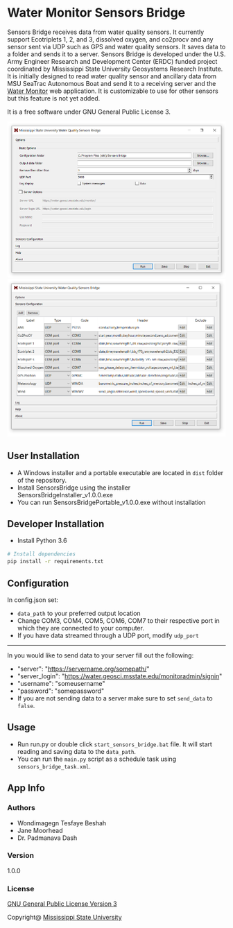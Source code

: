 # Water Monitor Sensors Bridge

Sensors Bridge receives data from water quality sensors. It currently support Ecotriplets 1, 2, 
and 3, dissolved oxygen, and co2procv and any sensor sent via UDP such as GPS and water quality 
sensors. It saves data to a folder and sends it to a server. Sensors Bridge is developed under 
the U.S. Army Engineer Research and Development Center (ERDC) funded project coordinated by 
Mississippi State University Geosystems Research Institute. It is initially designed to read 
water quality sensor and ancillary data from MSU SeaTrac Autonomous Boat and send it to a 
receiving server and the [Water Monitor](https://water.geosci.msstate.edu/monitor/) web application. It is customizable to use for other 
sensors but this feature is not yet added. 

It is a free software under GNU General Public License 3.

![Options](images/options.png)
![Sensors Configuration](images/sensors_configuration.png)

## User Installation

- A Windows installer and a portable executable are located in `dist` folder of the repository.
- Install SensorsBridge using the installer SensorsBridgeInstaller_v1.0.0.exe
- You can run SensorsBridgePortable_v1.0.0.exe without installation   


## Developer Installation

- Install Python 3.6 

``` bash
# Install dependencies
pip install -r requirements.txt

```

Configuration
---
In config.json set:
- `data_path` to your preferred output location
- Change COM3, COM4, COM5, COM6, COM7 to their respective port in which they are connected to your computer.
- If you have data streamed through a UDP port, modify `udp_port`
---
In you would like to send data to your server fill out the following:

- "server": "https://servername.org/somepath/"
- "server_login": "https://water.geosci.msstate.edu/monitoradmin/signin"
- "username": "someusername"
- "password": "somepassword"
- If you are not sending data to a server make sure to set `send_data` to `false`.

Usage
---
- Run run.py or double click `start_sensors_bridge.bat` file. It will start reading and saving data to the `data_path`.
- You can run the `main.py` script as a schedule task using `sensors_bridge_task.xml`.

## App Info

### Authors
- Wondimagegn Tesfaye Beshah
- Jane Moorhead
- Dr. Padmanava Dash

### Version
1.0.0

### License
[GNU General Public License Version 3](https://github.com/wondie/sensors_bridge/blob/master/LICENSE)
 
Copyright@ [Mississippi State University](https://www.msstate.edu/)
 

